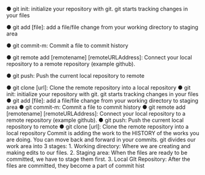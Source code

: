 ● git init: initialize your repository with git. git starts tracking changes in your files

● git add [file]: add a file/file change from your working directory to staging area 

● git commit-m: Commit a file to commit history 

● git remote add [remotename] [remoteURLAddress]: Connect your local repository to a remote repository (example github). 

● git push: Push the current local repository to remote 

● git clone [url]: Clone the remote repository into a local repository
● git init: initialize your repository with git. git starts tracking changes in your files ● git add [file]: add a file/file change from your working directory to staging area ● git commit-m: Commit a file to commit history ● git remote add [remotename] [remoteURLAddress]: Connect your local repository to a remote repository (example github). ● git push: Push the current local repository to remote ● git clone [url]: Clone the remote repository into a local repository
Commit is adding the work to the HISTORY of the works you are doing. You can move back and forward in your commits.
git divides our work area into 3 stages: 1. Working directory: Where we are creating and making edits to our files. 2. Staging area: When the files are ready to be committed, we have to stage them first. 3. Local GIt Repository: After the files are committed, they become a part of commit hist